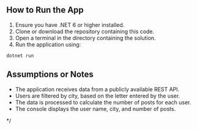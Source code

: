 ## How to Run the App

1. Ensure you have .NET 6 or higher installed.
2. Clone or download the repository containing this code.
3. Open a terminal in the directory containing the solution.
4. Run the application using:

```
dotnet run
```

## Assumptions or Notes

- The application receives data from a publicly available REST API.
- Users are filtered by city, based on the letter entered by the user.
- The data is processed to calculate the number of posts for each user.
- The console displays the user name, city, and number of posts.

*/

